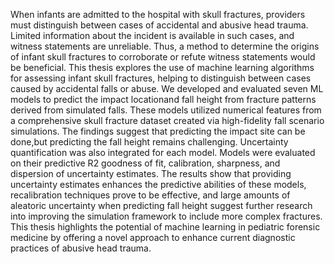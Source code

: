 When infants are admitted to the hospital with skull fractures, providers must distinguish between cases of accidental and abusive head trauma. Limited information about the incident is available in such cases, and witness statements are unreliable. Thus, a method to determine the origins of infant skull fractures to corroborate or refute witness statements would be beneficial. This thesis explores the use of machine learning algorithms for assessing infant skull fractures, helping to distinguish between cases caused by accidental falls or abuse. We developed and evaluated seven ML models to predict the impact locationand fall height from fracture patterns derived from simulated falls. These models utilized numerical features from a comprehensive skull fracture dataset created via high-fidelity fall scenario simulations. The findings suggest that predicting the impact site can be done,but predicting the fall height remains challenging. Uncertainty quantification was also integrated for each model. Models were evaluated on their predictive R2 goodness of fit, calibration, sharpness, and dispersion of uncertainty estimates. The results show that providing uncertainty estimates enhances the predictive abilities of these models, recalibration techniques prove to be effective, and large amounts of aleatoric uncertainty when predicting fall height suggest further research into improving the simulation framework to include more complex fractures. This thesis highlights the potential of machine learning in pediatric forensic medicine by offering a novel approach to enhance current diagnostic practices of abusive head trauma.

 
